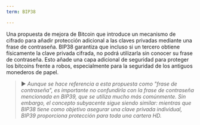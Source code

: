 ```yaml
---
term: BIP38

---
```

Una propuesta de mejora de Bitcoin que introduce un mecanismo de cifrado para añadir protección adicional a las claves privadas mediante una frase de contraseña. BIP38 garantiza que incluso si un tercero obtiene físicamente la clave privada cifrada, no podrá utilizarla sin conocer su frase de contraseña. Esto añade una capa adicional de seguridad para proteger los bitcoins frente a robos, especialmente para la seguridad de los antiguos monederos de papel.

> ► *Aunque se hace referencia a esta propuesta como "frase de contraseña", es importante no confundirla con la frase de contraseña mencionada en BIP39, que se utiliza mucho más comúnmente. Sin embargo, el concepto subyacente sigue siendo similar: mientras que BIP38 tiene como objetivo asegurar una clave privada individual, BIP39 proporciona protección para toda una cartera HD.*